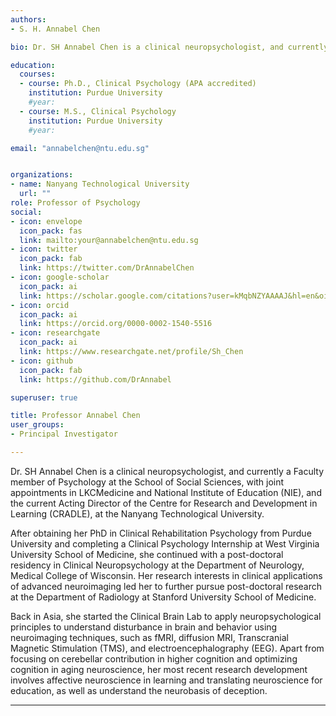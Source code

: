 ```yaml
---
authors:
- S. H. Annabel Chen

bio: Dr. SH Annabel Chen is a clinical neuropsychologist, and currently a Faculty member of Psychology at the School of Social Sciences.

education:
  courses:
  - course: Ph.D., Clinical Psychology (APA accredited)
    institution: Purdue University
    #year:
  - course: M.S., Clinical Psychology
    institution: Purdue University
    #year: 

email: "annabelchen@ntu.edu.sg"


organizations:
- name: Nanyang Technological University
  url: ""
role: Professor of Psychology
social:
- icon: envelope
  icon_pack: fas
  link: mailto:your@annabelchen@ntu.edu.sg
- icon: twitter
  icon_pack: fab
  link: https://twitter.com/DrAnnabelChen
- icon: google-scholar
  icon_pack: ai
  link: https://scholar.google.com/citations?user=kMqbNZYAAAAJ&hl=en&oi=ao
- icon: orcid
  icon_pack: ai
  link: https://orcid.org/0000-0002-1540-5516
- icon: researchgate
  icon_pack: ai
  link: https://www.researchgate.net/profile/Sh_Chen
- icon: github
  icon_pack: fab
  link: https://github.com/DrAnnabel

superuser: true

title: Professor Annabel Chen
user_groups:
- Principal Investigator

---
```


Dr. SH Annabel Chen is a clinical neuropsychologist, and currently a Faculty member of Psychology at the School of Social Sciences, with joint appointments in LKCMedicine and National Institute of Education (NIE), and the current Acting Director of the Centre for Research and Development in Learning (CRADLE), at the Nanyang Technological University.  

After obtaining her PhD in Clinical Rehabilitation Psychology from Purdue University and completing a Clinical Psychology Internship at West Virginia University School of Medicine, she continued with a post-doctoral residency in Clinical Neuropsychology at the Department of Neurology, Medical College of Wisconsin. Her research interests in clinical applications of advanced neuroimaging led her to further pursue post-doctoral research at the Department of Radiology at Stanford University School of Medicine.  

Back in Asia, she started the Clinical Brain Lab to apply neuropsychological principles to understand disturbance in brain and behavior using neuroimaging techniques, such as fMRI, diffusion MRI, Transcranial Magnetic Stimulation (TMS), and electroencephalography (EEG). Apart from focusing on cerebellar contribution in higher cognition and optimizing cognition in aging neuroscience, her most recent research development involves affective neuroscience in learning and translating neuroscience for education, as well as understand the neurobasis of deception.

--- 